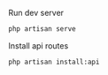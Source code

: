 Run dev server
```bash
php artisan serve
```

Install api routes

```bash
php artisan install:api
```